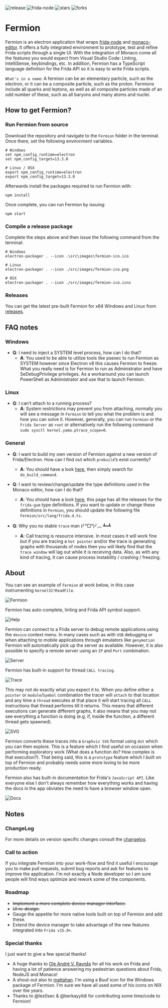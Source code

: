 ![release](https://badgen.net/github/tag/FuzzySecurity/Fermion?label=Fermion%20Release&color=green&icon=atom) ![frida-node](https://badgen.net/badge/Frida-Node%20Version/15.1.3/green?icon=typescript) ![stars](https://badgen.net/github/stars/FuzzySecurity/Fermion?color=cyan&label=Stars) ![forks](https://badgen.net/github/forks/FuzzySecurity/Fermion?color=cyan&label=Forks)

# Fermion

Fermion is an electron application that wraps [frida-node](https://github.com/frida/frida-node) and [monaco-editor](https://microsoft.github.io/monaco-editor/). It offers a fully integrated environment to prototype, test and refine Frida scripts through a single UI. With the integration of Monaco come all the features you would expect from Visual Studio Code: Linting, IntelliSense, keybindings, etc. In addition, Fermion has a TypeScript language definition for the Frida API so it is easy to write Frida scripts.

`What's in a name`: A fermion can be an elementary particle, such as the electron, or it can be a composite particle, such as the proton. Fermions include all quarks and leptons, as well as all composite particles made of an odd number of these, such as all baryons and many atoms and nuclei.

## How to get Fermion?

### Run Fermion from source

Download the repository and navigate to the `Fermion` folder in the terminal. Once there, set the following environment variables.

```
# Windows
set npm_config_runtime=electron
set npm_config_target=13.3.0

# Linux / OSX
export npm_config_runtime=electron
export npm_config_target=13.3.0
```

Afterwards install the packages required to run Fermion with:

```
npm install
```

Once complete, you can run Fermion by issuing:

```
npm start
```

### Compile a release package

Complete the steps above and then issue the following command from the terminal:

```
# Windows
electron-packager . --icon .\src\images\fermion-ico.ico

# Linux
electron-packager . --icon ./src/images/fermion-ico.png

# OSX
electron-packager . --icon ./src/images/fermion-ico.icns
```

### Releases

You can get the latest pre-built Fermion for x64 Windows and Linux from [releases](https://github.com/FuzzySecurity/Fermion/releases).

## FAQ notes

### Windows

  * **Q**: I need to inject a SYSTEM level process, how can I do that?
    * **A**: You used to be able to utilize tools like psexec to run Fermion as SYSTEM however since Electron v8 this causes Fermion to freeze. What you really need is for Fermion to run as Administrator and have SeDebugPrivilege privileges. As a workaround you can launch PowerShell as Administrator and use that to launch Fermion.

### Linux

  * **Q**: I can't attach to a running process?
    * **A**: System restrictions may prevent you from attaching, normally you will see a message in `Fermion` to tell you what the problem is and how you can solve it. However, generally, you can run `Fermion` or the `Frida Server` as `root` or alternatively run the following command `sudo sysctl kernel.yama.ptrace_scope=0`.

### General

  * **Q**: I want to build my own version of Fermion against a new version of Frida/Electron. How can I find out which `prebuild`’s exist currently?
    * **A**: You should have a look [here](https://github.com/frida/frida/blob/master/releng/release.py), then simply search for `do_build_command`.

  * **Q**: I want to review/change/update the type definitions used in the Monaco editor, how can I do that?
    * **A**: You should have a look [here](https://www.npmjs.com/package/@types/frida-gum), this page has all the releases for the `frida-gum` type definitions. If you want to update or change these definitions in `Fermion`, you should update the following file `Fermion/src/lang/frida.d.ts`.

  * **Q**: Why you no stable `trace` man (╯°□°)╯︵ ┻━┻
    * **A**: Call tracing is resource intensive. In most cases it will work fine but if you are tracing a `hot pointer` and/or the trace is generating graphs with thousands of nodes then you will likely find that the `trace window` will lag out while it is receiving data. Also, as with any kind of tracing, it can cause process instability / crashing / freezing.

## About

You can see an example of `Fermion` at work below, in this case instrumenting `kernel32!ReadFile`.

![Fermion](Images/Fermion-1.png)

Fermion has auto-complete, linting and Frida API symbol support.

![Help](Images/Fermion-2.png)

Fermion can connect to a Frida server to debug remote applications using the `device` context menu. In many cases such as with `USB` debugging or when attaching to mobile applications through emulators like `genymotion` Fermion will automatically pick up the server as available. However, it is also possible to specify a remote server using an `IP` and `Port` combination.

![Server](Images/Fermion-3.png)

Fermion has built-in support for thread `CALL tracing`.

![Trace](Images/Fermion-4.png)

This may not do exactly what you expect it to. When you define either a `pointer` or `module`/`Symbol` combination the tracer will `attach` to that location and any time a `thread` executes at that place it will start tracing all `CALL` instructions that thread performs till it returns. This means that different executions can generate different graphs, it also means that you may not see everything a function is doing (e.g. if, inside the function, a different thread gets spawned).

![SVG](Images/Fermion-5.png)

Fermion converts these traces into a `Graphviz SVG` format using `dot` which you can then explore. This is a feature which I find useful on occasion when performing exploratory work (What does a function do? How complex is that execution?). That being said, this is a `prototype` feature which I built on top of Fermion and probably needs some more loving to be more production ready.

Fermion also has built-in documentation for Frida's `JavaScript API`. Like everyone else I don't always remember how everything works and having the docs in the app obviates the need to have a browser window open.

![Docs](Images/Fermion-6.png)

## Notes

### ChangeLog

For more details on version specific changes consult the [changelog](https://github.com/FuzzySecurity/Fermion/blob/master/CHANGELOG.txt).

### Call to action

If you integrate Fermion into your work-flow and find it useful I encourage you to make pull requests, submit bug reports and ask for features to improve the application. I'm not exactly a Node developer so I am sure people will find ways optimize and rework some of the components.

### Roadmap

* ~~Implement a more complete device manager interface.~~
* ~~UI re-design.~~
* Gauge the appetite for more native tools built on top of Fermion and add these.
* Extend the device manager to take advantage of the new features integrated into `Frida v15.0+`.

### Special thanks

I just want to give a few special thanks!

* A huge thanks to [Ole André V. Ravnås](https://twitter.com/oleavr) for all his work on Frida and having a lot of patience answering my pedestrian questions about Frida, NodeJS and Monaco!
* A shout-out also to [mattahan](https://www.deviantart.com/mattahan). I'm using a Buuf icon for the Windows package of Fermion. I'm sure we have all used some of his icons on NIX over the years.
* Thanks to @lez0sec & @berkayyildi for contributing some time/code to Fermion!
